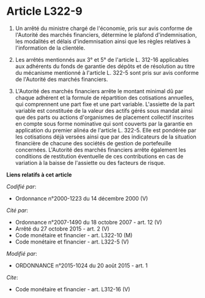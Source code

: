 # Article L322-9

1. Un arrêté du ministre chargé de l'économie, pris sur avis conforme de l'Autorité des marchés financiers, détermine le
plafond d'indemnisation, les modalités et délais d'indemnisation ainsi que les règles relatives à l'information de la
clientèle. 

2. Les arrêtés mentionnés aux 3° et 5° de l'article L. 312-16 applicables aux adhérents du fonds de garantie des dépôts et de
résolution au titre du mécanisme mentionné à l'article L. 322-5 sont pris sur avis conforme de l'Autorité des marchés
financiers. 

3. L'Autorité des marchés financiers arrête le montant minimal dû par chaque adhérent et la formule de répartition des
cotisations annuelles, qui comprennent une part fixe et une part variable. L'assiette de la part variable est constituée de
la valeur des actifs gérés sous mandat ainsi que des parts ou actions d'organismes de placement collectif inscrites en compte
sous forme nominative qui sont couverts par la garantie en application du premier alinéa de l'article L. 322-5. Elle est
pondérée par les cotisations déjà versées ainsi que par des indicateurs de la situation financière de chacune des sociétés de
gestion de portefeuille concernées. L'Autorité des marchés financiers arrête également les conditions de restitution
éventuelle de ces contributions en cas de variation à la baisse de l'assiette ou des facteurs de risque.

**Liens relatifs à cet article**

_Codifié par_:

  - Ordonnance n°2000-1223 du 14 décembre 2000 (V)

_Cité par_:

  - Ordonnance n°2007-1490 du 18 octobre 2007 - art. 12 (V)
  - Arrêté du 27 octobre 2015 - art. 2 (V)
  - Code monétaire et financier - art. L322-10 (M)
  - Code monétaire et financier - art. L322-5 (V)

_Modifié par_:

  - ORDONNANCE n°2015-1024 du 20 août 2015 - art. 1

_Cite_:

  - Code monétaire et financier - art. L312-16 (V)
